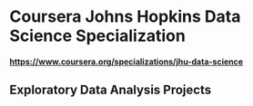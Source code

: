 # Coursera Johns Hopkins Data Science Specialization
#### https://www.coursera.org/specializations/jhu-data-science

## Exploratory Data Analysis Projects 
